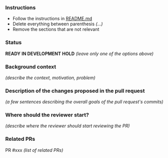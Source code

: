 <!-- markdownlint-disable -->
### Instructions
- Follow the instructions in [README.md](../blob/master/README.md)
- Delete everything between parenthesis _(...)_
- Remove the sections that are not relevant

### Status
**READY**
**IN DEVELOPMENT**
**HOLD**
_(leave only one of the options above)_

### Background context
_(describe the context, motivation, problem)_

### Description of the changes proposed in the pull request
_(a few sentences describing the overall goals of the pull request's commits)_

### Where should the reviewer start?
_(describe where the reviewer should start reviewing the PR)_

### Related PRs
PR #xxx
_(list of related PRs)_
